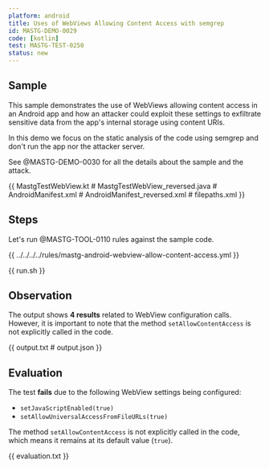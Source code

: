 ```yaml
---
platform: android
title: Uses of WebViews Allowing Content Access with semgrep
id: MASTG-DEMO-0029
code: [kotlin]
test: MASTG-TEST-0250
status: new
---
```


## Sample

This sample demonstrates the use of WebViews allowing content access in an Android app and how an attacker could exploit these settings to exfiltrate sensitive data from the app's internal storage using content URIs.

In this demo we focus on the static analysis of the code using semgrep and don't run the app nor the attacker server.

See @MASTG-DEMO-0030 for all the details about the sample and the attack.

{{ MastgTestWebView.kt # MastgTestWebView_reversed.java # AndroidManifest.xml # AndroidManifest_reversed.xml # filepaths.xml }}

## Steps

Let's run @MASTG-TOOL-0110 rules against the sample code.

{{ ../../../../rules/mastg-android-webview-allow-content-access.yml }}

{{ run.sh }}

## Observation

The output shows **4 results** related to WebView configuration calls. However, it is important to note that the method `setAllowContentAccess` is not explicitly called in the code.

{{ output.txt # output.json }}

## Evaluation

The test **fails** due to the following WebView settings being configured:

- `setJavaScriptEnabled(true)`
- `setAllowUniversalAccessFromFileURLs(true)`

The method `setAllowContentAccess` is not explicitly called in the code, which means it remains at its default value (`true`).

{{ evaluation.txt }}
